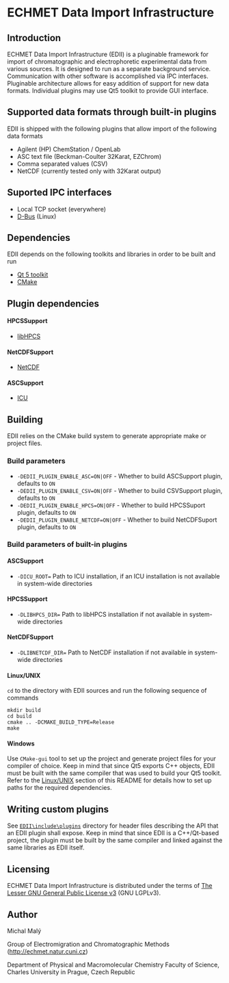 ECHMET Data Import Infrastructure
===

Introduction
---
ECHMET Data Import Infrastructure (EDII) is a pluginable framework for import of chromatographic and electrophoretic experimental data from various sources. It is designed to run as a separate background service. Communication with other software is accomplished via IPC interfaces. Pluginable architecture allows for easy addition of support for new data formats. Individual plugins may use Qt5 toolkit to provide GUI interface. 

Supported data formats through built-in plugins
---
EDII is shipped with the following plugins that allow import of the following data formats
- Agilent (HP) ChemStation / OpenLab
- ASC text file (Beckman-Coulter 32Karat, EZChrom)
- Comma separated values (CSV) 
- NetCDF (currently tested only with 32Karat output)

Suported IPC interfaces
---
- Local TCP socket (everywhere)
- [D-Bus](https://www.freedesktop.org/wiki/Software/dbus/) (Linux)

Dependencies
---
EDII depends on the following toolkits and libraries in order to be built and run
- [Qt 5 toolkit](https://www.qt.io/)
- [CMake](https://cmake.org/)

Plugin dependencies
---
#### HPCSSupport
- [libHPCS](https://github.com/echmet/libHPCS)

#### NetCDFSupport
- [NetCDF](https://www.unidata.ucar.edu/software/netcdf/)

#### ASCSupport
- [ICU](http://site.icu-project.org/home)

Building
---
EDII relies on the CMake build system to generate appropriate make or project files.

### Build parameters
- `-DEDII_PLUGIN_ENABLE_ASC=ON|OFF` - Whether to build ASCSupport plugin, defaults to `ON`
- `-DEDII_PLUGIN_ENABLE_CSV=ON|OFF` - Whether to build CSVSupport plugin, defaults to `ON`
- `-DEDII_PLUGIN_ENABLE_HPCS=ON|OFF` - Whether to build HPCSSuport plugin, defaults to `ON`
- `-DEDII_PLUGIN_ENABLE_NETCDF=ON|OFF` - Whether to build NetCDFSuport plugin, defaults to `ON`

### Build parameters of built-in plugins
#### ASCSupport
- `-DICU_ROOT=` Path to ICU installation, if an ICU installation is not available in system-wide directories

#### HPCSSupport
- `-DLIBHPCS_DIR=` Path to libHPCS installation if not available in system-wide directories

#### NetCDFSupport
- `-DLIBNETCDF_DIR=` Path to NetCDF installation if not available in system-wide directories

<a name="Linux_UNIX"></a>
#### Linux/UNIX
`cd` to the directory with EDII sources and run the following sequence of commands

	mkdir build
	cd build
	cmake .. -DCMAKE_BUILD_TYPE=Release
	make

#### Windows
Use `CMake-gui` tool to set up the project and generate project files for your compiler of choice. Keep in  mind that since Qt5 exports C++ objects, EDII must be built with the same compiler that was used to build your Qt5 toolkit. Refer to the [Linux/UNIX](#Linux_UNIX) section of this README for details how to set up paths for the required dependencies.


Writing custom plugins
---
See [`EDII\include\plugins`](https://github.com/echmet/EDII/tree/master/include/plugins) directory for header files describing the API that an EDII plugin shall expose. Keep in mind that since EDII is a C++/Qt-based project, the plugin must be built by the same compiler and linked against the same libraries as EDII itself.

Licensing
---
ECHMET Data Import Infrastructure is distributed under the terms of [The Lesser GNU General Public License v3](https://www.gnu.org/licenses/lgpl.html) (GNU LGPLv3).

Author
---
Michal Malý

Group of Electromigration and Chromatographic Methods (http://echmet.natur.cuni.cz)

Department of Physical and Macromolecular Chemistry
Faculty of Science, Charles University in Prague, Czech Republic
